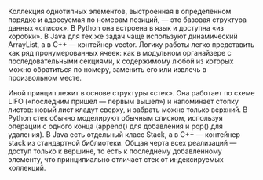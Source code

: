 Коллекция однотипных элементов, выстроенная в определённом порядке и адресуемая по номерам позиций, — это базовая структура данных «список». В Python она встроена в язык и доступна «из коробки». В Java для тех же задач чаще используют динамический ArrayList, а в C++ — контейнер vector. Логику работы легко представить как ряд пронумерованных ячеек: как в модульном органайзере с последовательными секциями, к содержимому любой из которых можно обратиться по номеру, заменить его или извлечь в произвольном месте.

Иной принцип лежит в основе структуры «стек». Она работает по схеме LIFO («последним пришёл — первым вышел») и напоминает стопку листов: новый лист кладут сверху, и забрать можно только верхний. В Python стек обычно моделируют обычным списком, используя операции с одного конца (append() для добавления и pop() для удаления). В Java есть отдельный класс Stack, а в C++ — контейнер stack из стандартной библиотеки. Общая черта всех реализаций — доступ только к вершине, то есть к последнему добавленному элементу, что принципиально отличает стек от индексируемых коллекций.
